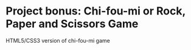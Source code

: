 # Project bonus: Chi-fou-mi or Rock, Paper and Scissors Game

HTML5/CSS3 version of chi-fou-mi game
